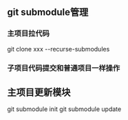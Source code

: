 ## git submodule管理

### 主项目拉代码
git clone xxx --recurse-submodules

### 子项目代码提交和普通项目一样操作


## 主项目更新模块
git submodule init
git submodule update